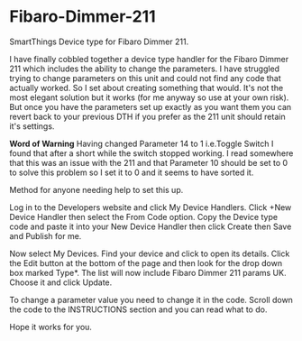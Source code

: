 # Fibaro-Dimmer-211
SmartThings Device type for Fibaro Dimmer 211.

I have finally cobbled together a device type handler for the Fibaro Dimmer 211 which includes the ability to change the parameters. I have struggled trying to change parameters on this unit and could not find any code that actually worked. So I set about creating something that would.
It's not the most elegant solution but it works (for me anyway so use at your own risk). But once you have the parameters set  up exactly as you want them you can revert back to your previous DTH if you prefer as the 211 unit should retain it's settings.

****Word of Warning****
Having changed Parameter 14 to 1 i.e.Toggle Switch I found that after a short while the switch stopped working. I read somewhere that this was an issue with the 211 and that Parameter 10 should be set to 0 to solve this problem so I set it to 0 and it seems to have sorted it.

Method for anyone needing help to set this up.

Log in to the Developers website and click My Device Handlers. 
Click +New Device Handler then select  the From Code option.
Copy the Device type code and paste it into your New Device Handler then click Create then Save and Publish for me.

Now select My Devices. Find your device and click to open its details. Click the Edit button at the bottom of the page and then
look for the drop down box marked Type*. The list will now include Fibaro Dimmer 211 params UK. Choose it and click Update.


To change a parameter value you need to change it in the code. Scroll down the code to the INSTRUCTIONS section and you can read what to do. 



Hope it works for you.

